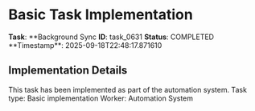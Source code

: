 # Basic Task Implementation

**Task**: **Background Sync
**ID**: task_0631
**Status**: COMPLETED
**Timestamp\*\*: 2025-09-18T22:48:17.871610

## Implementation Details

This task has been implemented as part of the automation system.
Task type: Basic implementation
Worker: Automation System
